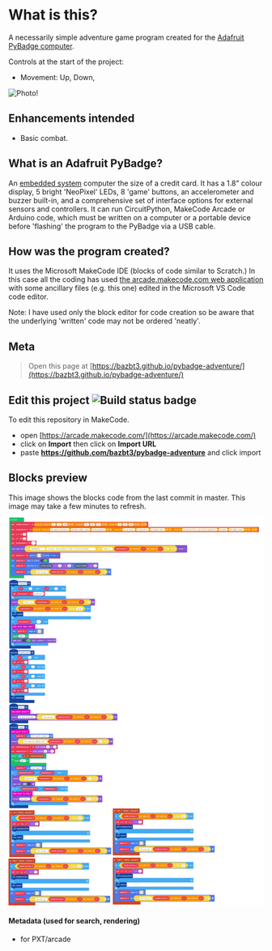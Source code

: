  # What is this?

A necessarily simple adventure game program created for the [Adafruit PyBadge computer](https://www.adafruit.com/product/4200).

Controls at the start of the project:

* Movement: Up, Down, 

![Photo!](/img/pybadge_photo.jpeg)

## Enhancements intended

* Basic combat.

## What is an Adafruit PyBadge?

An [embedded system](https://en.wikipedia.org/wiki/Embedded_system) computer the size of a credit card.  It has a 1.8" colour display, 5 bright 'NeoPixel' LEDs, 8 'game' buttons, an accelerometer and buzzer built-in, and a comprehensive set of interface options for external sensors and controllers.  It can run CircuitPython, MakeCode Arcade or Arduino code, which must be written on a computer or a portable device before 'flashing' the program to the PyBadge via a USB cable.

## How was the program created?

It uses the Microsoft MakeCode IDE (blocks of code similar to Scratch.)  In this case all the coding has used [the arcade.makecode.com web application](https://arcade.makecode.com) with some ancillary files (e.g. this one) edited in the Microsoft VS Code code editor.

Note: I have used only the block editor for code creation so be aware that the underlying 'written' code may not be ordered 'neatly'.

## Meta

> Open this page at [https://bazbt3.github.io/pybadge-adventure/](https://bazbt3.github.io/pybadge-adventure/)

## Edit this project ![Build status badge](https://github.com/bazbt3/pybadge-adventure/workflows/MakeCode/badge.svg)

To edit this repository in MakeCode.

* open [https://arcade.makecode.com/](https://arcade.makecode.com/)
* click on **Import** then click on **Import URL**
* paste **https://github.com/bazbt3/pybadge-adventure** and click import

## Blocks preview

This image shows the blocks code from the last commit in master.
This image may take a few minutes to refresh.

![A rendered view of the blocks](https://github.com/bazbt3/pybadge-adventure/raw/master/.github/makecode/blocks.png)

#### Metadata (used for search, rendering)

* for PXT/arcade
<script src="https://makecode.com/gh-pages-embed.js"></script><script>makeCodeRender("{{ site.makecode.home_url }}", "{{ site.github.owner_name }}/{{ site.github.repository_name }}");</script>
